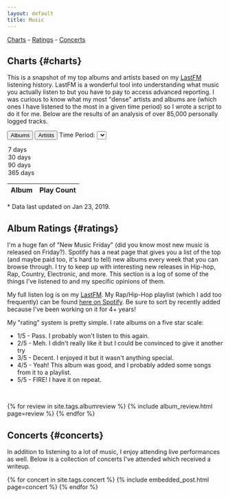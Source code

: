 ```yaml
---
layout: default
title: Music
---
```

<script type="text/javascript">
  document.addEventListener('DOMContentLoaded', function() {
    var data = {
      "Album": {
        "7": [{"item":"A State Of Trance Year Mix 2018 (Mixed by Armin van Buuren)","count":113},{"item":"ASTROWORLD","count":98},{"item":"TESTING","count":77},{"item":"DAMN.","count":77},{"item":"Still Striving","count":65},{"item":"A State Of Trance Episode 871","count":57},{"item":"Starboy","count":54},{"item":"The Turnpike Troubadours","count":52},{"item":"50 Number Ones","count":51},{"item":"Scorpion","count":50},{"item":"Die Lit","count":48}],
        "30": [{"item":"ASTROWORLD","count":191},{"item":"TESTING","count":125},{"item":"A State Of Trance Year Mix 2018 (Mixed by Armin van Buuren)","count":119},{"item":"DAMN.","count":105},{"item":"Still Striving","count":93},{"item":"The Turnpike Troubadours","count":86},{"item":"NOT ALL HEROES WEAR CAPES (Deluxe)","count":70},{"item":"Kamikaze","count":66},{"item":"Not All Heroes Wear Capes","count":61},{"item":"Trilogy","count":61},{"item":"Scorpion","count":60}],
        "90": [{"item":"ASTROWORLD","count":251},{"item":"TESTING","count":197},{"item":"DAMN.","count":162},{"item":"NOT ALL HEROES WEAR CAPES (Deluxe)","count":148},{"item":"Still Striving","count":129},{"item":"A State Of Trance Year Mix 2018 (Mixed by Armin van Buuren)","count":119},{"item":"Trilogy","count":99},{"item":"The Turnpike Troubadours","count":98},{"item":"Goodbye Normal Street","count":96},{"item":"Kamikaze","count":92},{"item":"Diamonds & Gasoline","count":87}],
        "365": [{"item":"ASTROWORLD","count":337},{"item":"Still Striving","count":303},{"item":"TESTING","count":288},{"item":"DAMN.","count":262},{"item":"The Turnpike Troubadours","count":196},{"item":"Goodbye Normal Street","count":169},{"item":"Diamonds & Gasoline","count":157},{"item":"Trilogy","count":155},{"item":"XXYYXX","count":150},{"item":"If You're Reading This It's Too Late","count":149},{"item":"NOT ALL HEROES WEAR CAPES (Deluxe)","count":148}],
      },
      "Artist": {
        "7": [{"item":"Travi$ Scott","count":114},{"item":"Kid Cudi","count":114},{"item":"Flume","count":95},{"item":"A$AP Rocky","count":90},{"item":"Jack Johnson","count":89},{"item":"Pat Green","count":82},{"item":"Drake","count":75},{"item":"Kendrick Lamar","count":68},{"item":"Arkasia","count":63},{"item":"Eminem","count":59},{"item":"Turnpike Troubadours","count":59}],
        "30": [{"item":"Metro Boomin","count":124},{"item":"A$AP Ferg","count":118},{"item":"The Weeknd","count":115},{"item":"Kid Cudi","count":114},{"item":"Travi$ Scott","count":102},{"item":"Pat Green","count":98},{"item":"Kendrick Lamar","count":97},{"item":"Flume","count":95},{"item":"Turnpike Troubadours","count":95},{"item":"Jack Johnson","count":93},{"item":"Drake","count":92}],
        "90": [{"item":"Drake","count":162},{"item":"Metro Boomin","count":158},{"item":"Randy Rogers Band","count":157},{"item":"The Weeknd","count":156},{"item":"A$AP Ferg","count":151},{"item":"Travi$ Scott","count":144},{"item":"Gucci Mane","count":140},{"item":"Pat Green","count":139},{"item":"Ryan Bingham","count":136},{"item":"Turnpike Troubadours","count":135},{"item":"Kendrick Lamar","count":132}],
        "365": [{"item":"Kendrick Lamar","count":474},{"item":"Turnpike Troubadours","count":371},{"item":"J. Cole","count":358},{"item":"Travi$ Scott","count":357},{"item":"The Weeknd","count":343},{"item":"Drake","count":337},{"item":"Pat Green","count":335},{"item":"ScHoolboy Q","count":334},{"item":"Kid Cudi","count":332},{"item":"A$AP Rocky","count":327},{"item":"Ryan Bingham","count":326}],
      }
    };

    var albumsOrArtists = "Album";
    var timePeriod = "90";
    var playCountTypeHeading = document.getElementById('play-count-type-heading');
    var playCountTable = document.getElementById('play-count-table-body');
    var albumButton = document.getElementById('play-count-type-album');
    var artistButton = document.getElementById('play-count-type-artist');
    var timePeriodSelect = document.getElementById('play-count-time-period-select');

    var createRow = function(itemName, count) {
      var row = document.createElement("tr");
      var col1 = document.createElement("td");
      var col2 = document.createElement("td");

      col1.innerText = itemName;
      col2.innerText = count;

      row.appendChild(col1);
      row.appendChild(col2);

      return row;
    };

    var refreshChartTable = function() {
      playCountTypeHeading.innerText = albumsOrArtists;

      while (playCountTable.firstChild) {
        playCountTable.removeChild(playCountTable.firstChild);
      }

      var selectedData = data[albumsOrArtists][timePeriod];
      selectedData.forEach(function(dataPiece) {
        playCountTable.appendChild(
          createRow(dataPiece["item"], dataPiece["count"]));
      });
    };

    albumButton.addEventListener('click', function() {
      albumsOrArtists = "Album";
      refreshChartTable();
    });
    artistButton.addEventListener('click', function() {
      albumsOrArtists = "Artist";
      refreshChartTable();
    });
    timePeriodSelect.addEventListener('change', function() {
      timePeriod = timePeriodSelect.options[timePeriodSelect.selectedIndex].value.toString();
      refreshChartTable(); 
    });

    refreshChartTable();
  });
</script>

<div class="text-center"><a href="#charts">Charts</a> - <a href="#ratings">Ratings</a> - <a href="#concerts">Concerts</a></div>

## Charts {#charts}

This is a snapshot of my top albums and artists based on my
[LastFM](https://www.last.fm/user/brentwalther) listening history. LastFM is a
wonderful tool into understanding what music you actually listen to but you have
to pay to access advanced reporting. I was curious to know what my most "dense"
artists and albums are (which ones I have listened to the most in a given time
period) so I wrote a script to do it for me. Below are the results of an
analysis of over 85,000 personally logged tracks.

<button id="play-count-type-album">Albums</button>
<button id="play-count-type-artist">Artists</button>
<label for="play-count-time-period-select">Time Period:</label>
<select id="play-count-time-period-select">
  <option value="7">7 days</option>
  <option value="30">30 days</option>
  <option value="90" selected="selected">90 days</option>
  <option value="365">365 days</option>
</select>

<table class="full-width">
  <thead>
    <tr>
      <th id="play-count-type-heading" class="full-width">Album</th>
      <th>Play Count</th>
    </tr>
  </thead>
  <tbody id="play-count-table-body" class="full-width">
  </tbody>
</table>
<p class="muted">* Data last updated on Jan 23, 2019.</p>

## Album Ratings {#ratings}

I'm a huge fan of "New Music Friday" (did you know most new music is released on
Friday?). Spotify has a neat page that gives you a list of the top (and maybe
paid too, it's hard to tell) new albums every week that you can browse through.
I try to keep up with interesting new releases in Hip-hop, Rap, Country,
Electronic, and more. This section is a log of some of the things I've listened
to and my specific opinions of them.

My full listen log is on my [LastFM](https://www.last.fm/user/brentwalther). My
Rap/Hip-Hop playlist (which I add too frequently) can be found
[here on Spotify](https://open.spotify.com/user/121624922/playlist/5Rup4WYBgxlnXh1kCV0WCw?si=YYg3wxCzTYOzSYBArmBwoQ).
Be sure to sort by recently added because I've been working on it for 4+ years!

My "rating" system is pretty simple. I rate albums on a five star scale:

- 1/5 - Pass. I probably won't listen to this again.
- 2/5 - Meh. I didn't really like it but I could be convinced to give it another
  try
- 3/5 - Decent. I enjoyed it but it wasn't anything special.
- 4/5 - Yeah! This album was good, and I probably added some songs from it to a
  playlist.
- 5/5 - FIRE! I have it on repeat.

<br><!-- hack <br> to prevent the first review from being scooped up in the generated <li> above. I don't know why it does that. -->

{% for review in site.tags.albumreview %}
{% include album_review.html page=review %}
{% endfor %}

## Concerts {#concerts}

In addition to listening to a lot of music, I enjoy attending live performances
as well. Below is a collection of concerts I've attended which received a
writeup.

{% for concert in site.tags.concert %}
{% include embedded_post.html page=concert %}
{% endfor %}
